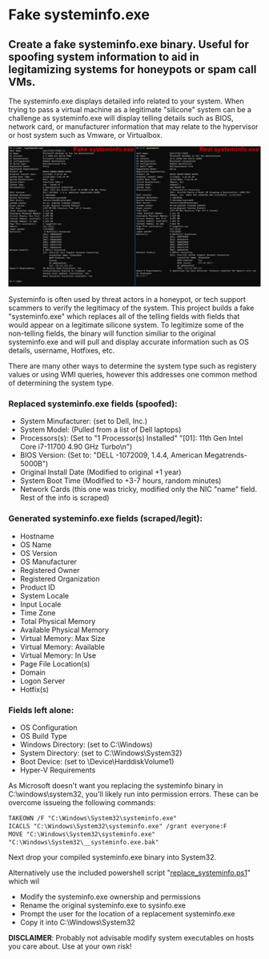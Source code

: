 # Fake systeminfo.exe

## Create a fake systeminfo.exe binary. Useful for spoofing system information to aid in legitamizing systems for honeypots or spam call VMs.

The systeminfo.exe displays detailed info related to your system. When trying to pass a virtual machine as a legitimate "silicone" system can be a challenge as systeminfo.exe will display telling details such as BIOS, network card, or manufacturer information that may relate to the hypervisor or host system such as Vmware, or Virtualbox. 

![fake_systeminfo.exe_example](https://github.com/bobby-tablez/fake_systeminfo/blob/main/fake_sysinfo_example.png?raw=true) 

Systeminfo is often used by threat actors in a honeypot, or tech support scammers to verify the legitimacy of the system. This project builds a fake "systeminfo.exe" which replaces all of the telling fields with fields that would appear on a legitimate silicone system. To legitimize some of the non-telling fields, the binary will function similiar to the original systeminfo.exe and will pull and display accurate information such as OS details, username, Hotfixes, etc. 

There are many other ways to determine the system type such as registery values or using WMI queries, however this addresses one common method of determining the system type. 

### Replaced systeminfo.exe fields (spoofed):
* System Minufacturer: (set to Dell, Inc.)
* System Model: (Pulled from a list of Dell laptops)
* Processors(s): (Set to "1 Processor(s) Installed"
		"[01]: 11th Gen Intel Core i7-11700 4.90 GHz Turbo\n")
* BIOS Version: (Set to: "DELL -1072009, 1.4.4, American Megatrends-5000B")
* Original Install Date (Modified to original +1 year)
* System Boot Time (Modified to +3-7 hours, random minutes)
* Network Cards (this one was tricky, modified only the NIC "name" field. Rest of the info is scraped)

### Generated systeminfo.exe fields (scraped/legit):
* Hostname
* OS Name
* OS Version
* OS Manufacturer
* Registered Owner
* Registered Organization
* Product ID
* System Locale
* Input Locale
* Time Zone
* Total Physical Memory
* Available Physical Memory
* Virtual Memory: Max Size
* Virtual Memory: Available
* Virtual Memory: In Use
* Page File Location(s)
* Domain
* Logon Server
* Hotfix(s)

### Fields left alone:
* OS Configuration
* OS Build Type
* Windows Directory: (set to C:\Windows)
* System Directory: (set to C:\Windows\System32)
* Boot Device: (set to \Device\HarddiskVolume1)
* Hyper-V Requirements

As Microsoft doesn't want you replacing the systeminfo binary in C:\windows\system32\, you'll likely run into permission errors. These can be overcome issueing the following commands:

```batch
TAKEOWN /F "C:\Windows\System32\systeminfo.exe"
ICACLS "C:\Windows\System32\systeminfo.exe" /grant everyone:F
MOVE "C:\Windows\System32\systeminfo.exe" "C:\Windows\System32\__systeminfo.exe.bak"
```
Next drop your compiled systeminfo.exe binary into System32. 

Alternatively use the included powershell script "[replace_systeminfo.ps1](https://github.com/bobby-tablez/fake_systeminfo/blob/main/replace_systeminfo.ps1)" which wil

* Modify the systeminfo.exe ownership and permissions
* Rename the original systeminfo.exe to sysinfo.exe
* Prompt the user for the location of a replacement systeminfo.exe
* Copy it into C:\Windows\System32

**DISCLAIMER**: Probably not advisable modify system executables on hosts you care about. Use at your own risk!
